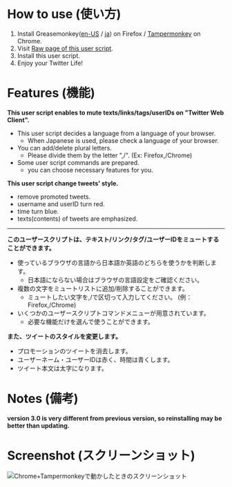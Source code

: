 How to use (使い方)
===================
1. Install Greasemonkey([en-US](https://addons.mozilla.org/en-US/firefox/addon/greasemonkey/) / [ja](https://addons.mozilla.org/ja/firefox/addon/greasemonkey/)) on Firefox / [Tampermonkey](https://chrome.google.com/webstore/detail/tampermonkey/dhdgffkkebhmkfjojejmpbldmpobfkfo) on Chrome.
2. Visit [Raw page of this user script](https://raw.githubusercontent.com/mosaicer/Muting_on_Twitter/master/Muting_on_Twitter.user.js).
3. Install this user script.
4. Enjoy your Twitter Life!

Features (機能)
===============
__This user script enables to mute texts/links/tags/userIDs on "Twitter Web Client".__
* This user script decides a language from a language of your browser.
  - When Japanese is used, please check a language of your browser.
* You can add/delete plural letters.
  - Please divide them by the letter ",/". (Ex: Firefox,/Chrome)
* Some user script commands are prepared.
  - you can choose necessary features for you.

__This user script change tweets' style.__
* remove promoted tweets.
* username and userID turn red.
* time turn blue.
* texts(contents) of tweets are emphasized.

----------------------------------------------------------------------------------

__このユーザースクリプトは、テキスト/リンク/タグ/ユーザーIDをミュートすることができます。__
* 使っているブラウザの言語から日本語か英語のどちらを使うかを判断します。
  - 日本語にならない場合はブラウザの言語設定をご確認ください。
* 複数の文字をミュートリストに追加/削除することができます。
  - ミュートしたい文字を,/で区切って入力してください。 (例：Firefox,/Chrome)
* いくつかのユーザースクリプトコマンドメニューが用意されています。
  - 必要な機能だけを選んで使うことができます。

__また、ツイートのスタイルを変更します。__
* プロモーションのツイートを消去します。
* ユーザーネーム・ユーザーIDは赤く、時間は青くします。
* ツイート本文は太字になります。

Notes (備考)
=============
__version 3.0 is very different from previous version, so reinstalling may be better than updating.__

Screenshot (スクリーンショット)
===============================
![Chrome+Tampermonkeyで動かしたときのスクリーンショット](https://pbs.twimg.com/media/BufSQXlCQAIB739.png:large "Chrome+Tampermonkeyで動かしたときのスクリーンショット")
